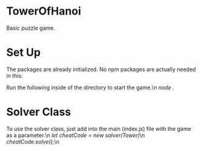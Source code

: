 # TowerOfHanoi
Basic puzzle game.

# Set Up
The packages are already initialized. No npm packages are actually needed in this.

Run the following inside of the directory to start the game.\n
_node ._

# Solver Class
To use the solver class, just add into the main (index.js) file with the game as a parameter.\n
_let cheatCode = new solver(Tower)_\n
_cheatCode.solve();_\n
